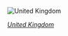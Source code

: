 
![United Kingdom](https://www.gstatic.com/prettyearth/assets/full/5958.jpg)

*[United Kingdom](https://www.google.com/maps/@51.158205,-0.167592,18z/data=!3m1!1e3)*
